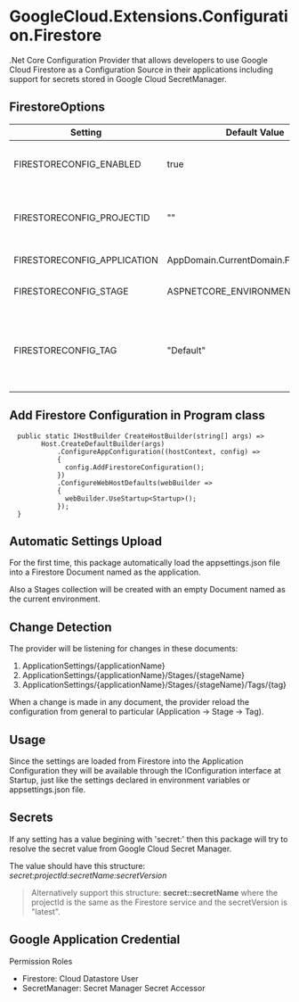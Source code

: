 # GoogleCloud.Extensions.Configuration.Firestore
.Net Core Configuration Provider that allows developers to use Google Cloud Firestore as a Configuration Source in their applications including support for secrets stored in Google Cloud SecretManager.

## FirestoreOptions

| Setting | Default Value | Description |
| ------- | ------------- | ----------- |
| FIRESTORECONFIG_ENABLED | true | Enable or disable configuration load |
| FIRESTORECONFIG_PROJECTID | "" | The google cloud project identifier where the firestore service exists |
| FIRESTORECONFIG_APPLICATION | AppDomain.CurrentDomain.FriendlyName | Name of the application  |
| FIRESTORECONFIG_STAGE | ASPNETCORE_ENVIRONMENT | Name of the current environment  |
| FIRESTORECONFIG_TAG | "Default" | Useful for application versioning, blue-green deployment or any other stage subclassification |

## Add Firestore Configuration in Program class

```
  public static IHostBuilder CreateHostBuilder(string[] args) =>
        Host.CreateDefaultBuilder(args)
            .ConfigureAppConfiguration((hostContext, config) =>
            {
              config.AddFirestoreConfiguration();
            })            
            .ConfigureWebHostDefaults(webBuilder =>
            {
              webBuilder.UseStartup<Startup>();
            });
  }
```

## Automatic Settings Upload
For the first time, this package automatically load the appsettings.json file into a Firestore Document named as the application. 

Also a Stages collection will be created with an empty Document named as the current environment.

## Change Detection
The provider will be listening for changes in these documents:

1. ApplicationSettings/{applicationName}
2. ApplicationSettings/{applicationName}/Stages/{stageName}
3. ApplicationSettings/{applicationName}/Stages/{stageName}/Tags/{tag}

When a change is made in any document, the provider reload the configuration from general to particular (Application -> Stage -> Tag).

## Usage
Since the settings are loaded from Firestore into the Application Configuration they will be available through the IConfiguration interface at Startup, just like the settings declared in environment variables or appsettings.json file.

## Secrets
If any setting has a value begining with 'secret:' then this package will try to resolve the secret value from Google Cloud Secret Manager.

The value should have this structure: *secret:projectId:secretName:secretVersion*

>Alternatively support this structure: **secret::secretName** where the projectId is the same as the Firestore service and the secretVersion is "latest".

## Google Application Credential

Permission Roles

- Firestore: Cloud Datastore User
- SecretManager: Secret Manager Secret Accessor
 